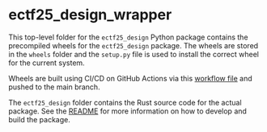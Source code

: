 # ectf25_design_wrapper
This top-level folder for the `ectf25_design` Python package contains the precompiled wheels for the `ectf25_design` package. The wheels are stored in the `wheels` folder and the `setup.py` file is used to install the correct wheel for the current system.

Wheels are built using CI/CD on GitHub Actions via this [workflow file](../.github/workflows/ci-python.yml) and pushed to the main branch.

The `ectf25_design` folder contains the Rust source code for the actual package. See the [README](ectf25_design/README.md) for more information on how to develop and build the package.